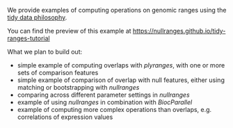 We provide examples of computing operations on genomic ranges using the
[tidy data philosophy](https://tidyr.tidyverse.org/articles/tidy-data.html).

You can find the preview of this example at 
<https://nullranges.github.io/tidy-ranges-tutorial>

What we plan to build out:

* simple example of computing overlaps with *plyranges*, with one or
  more sets of comparison features
* simple example of comparison of overlap with null features, either
  using matching or bootstrapping with *nullranges*
* comparing across different parameter settings in *nullranges*
* example of using *nullranges* in combination with *BiocParallel*
* example of computing more complex operations than overlaps,
  e.g. correlations of expression values
